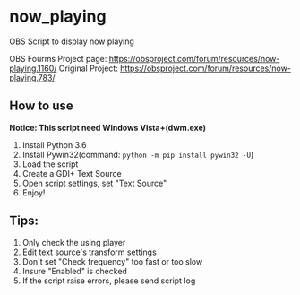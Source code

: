 # now_playing
OBS Script to display now playing

OBS Fourms Project page: https://obsproject.com/forum/resources/now-playing.1160/
Original Project: https://obsproject.com/forum/resources/now-playing.783/

## How to use
**Notice: This script need Windows Vista+(dwm.exe)**
1. Install Python 3.6
2. Install Pywin32(command: `python -m pip install pywin32 -U`)
3. Load the script
4. Create a GDI+ Text Source
5. Open script settings, set "Text Source"
6. Enjoy!

## Tips:
1. Only check the using player
2. Edit text source's transform settings
3. Don't set "Check frequency" too fast or too slow
4. Insure "Enabled" is checked
5. If the script raise errors, please send script log
